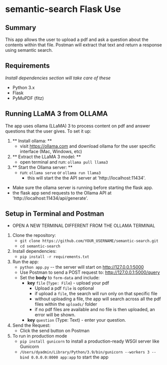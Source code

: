 # semantic-search Flask Use

## Summary
This app allows the user to upload a pdf and ask a question about the contents within that file. Postman will extract that text and return a response using semantic search.

## Requirements 
_Install dependencies section will take care of these_
- Python 3.x
- Flask
- PyMuPDF (fitz)

## Running LLaMA 3 from OLLAMA
The app uses ollama (LLaMA) 3 to process content on pdf and answer questions that the user gives. To set it up:
1. ** Install ollama: **
   - visit https://ollama.com and download ollama for the user specific interface (Mac, Windows, etc)
2. ** Extract the LLaMA 3 model: **
   - open terminal and run:
     ```ollama pull llama3```
3. ** Start the Ollama server: **
   - run: ```ollama serve``` or ```ollama run llama3```
     - this will start the the API server at 'http://localhost:11434'.

- Make sure the ollama server is running before starting the flask app.
- the flask app send requests to the Ollama API at 'http://localhost:11434/api/generate'.
  

## Setup in Terminal and Postman
- OPEN A NEW TERMINAL DIFFERENT FROM THE OLLAMA TERMINAL
1. Clone the repository:
   - ```git clone https://github.com/YOUR_USERNAME/semantic-search.git```
   - ```cd semantic-search```
2. Install dependencies:
   - ```pip install -r requirements.txt```
3. Run the app:
   - ```python app.py``` -- the server will start on http://127.0.0.1:5000
   - Use Postman to send a POST request to: http://127.0.0.1:5000/query
   - Set the **body** to ```form-data``` and include:
     - **key** ```file``` (```Type: File```) - upload your pdf
       - Upload a pdf ```file``` is optional
       - if upload a ```file```, the search will run only on that specific file
       - without uploading a file, the app will search across all the pdf files within the ```uploads/``` folder
       - if no pdf files are available and no file is then uploaded, an error will be shown.
     - **key** ```question``` (Type: Text) - enter your question.
4. Send the Request:
   - Click the send button on Postman 
5. To run in production mode
   - ```pip install gunicorn``` to install a production-ready WSGI server like Gunicorn
   - ```/Users/dyadmin/Library/Python/3.9/bin/gunicorn --workers 3 --bind 0.0.0.0:8000 app:app``` to start the app
